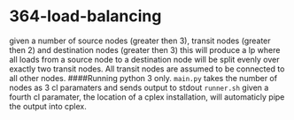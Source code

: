 # 364-load-balancing
given a number of source nodes (greater then 3), transit nodes (greater then 2) and destination nodes (greater then 3) this will produce a lp where all loads from a source node to a destination node will be split evenly over exactly two transit nodes.
All transit nodes are assumed to be connected to all other nodes.
####Running
python 3 only.
`main.py` takes the number of nodes as 3 cl paramaters and sends output to stdout
`runner.sh` given a fourth cl paramater, the location of a cplex installation, will automaticly pipe the output into cplex.

